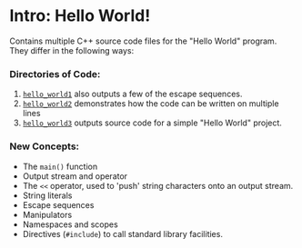 # Intro: Hello World!

Contains multiple C++ source code files for the "Hello World" program. They differ in the following ways:

### Directories of Code:
1) [`hello_world1`](hello_world1) also outputs a few of the escape sequences. 
2) [`hello_world2`](hello_world2) demonstrates how the code can be written on multiple lines
3) [`hello_world3`](hello_world3) outputs source code for a simple "Hello World" project.

### New Concepts:
* The `main()` function
* Output stream and operator
* The `<<` operator, used to 'push' string characters onto an output stream.
* String literals
* Escape sequences
* Manipulators
* Namespaces and scopes
* Directives (`#include`) to call standard library facilities.
